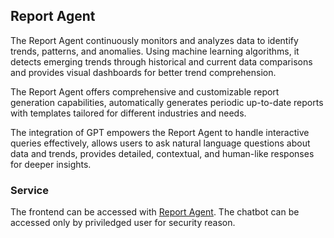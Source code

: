 ## Report Agent
The Report Agent continuously monitors and analyzes data to identify trends, patterns, and anomalies. Using machine learning algorithms, it detects emerging trends through historical and current data comparisons and provides visual dashboards for better trend comprehension.

The Report Agent offers comprehensive and customizable report generation capabilities, automatically generates periodic up-to-date reports with templates tailored for different industries and needs.

The integration of GPT empowers the Report Agent to handle interactive queries effectively, allows users to ask natural language questions about data and trends, provides detailed, contextual, and human-like responses for deeper insights.

### Service
The frontend can be accessed with [Report Agent](https://proud-cliff-016ae6203.4.azurestaticapps.net).
The chatbot can be accessed only by priviledged user for security reason.
